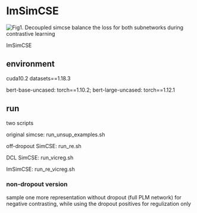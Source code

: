 # ImSimCSE
![Fig1. Decoupled simcse balance the loss for both subnetworks during contrastive learning](https://github.com/Jiahao004/decoupled_simcse/blob/main/1.png)

ImSimCSE
## environment
cuda10.2
datasets==1.18.3

bert-base-uncased: torch==1.10.2; bert-large-uncased: torch==1.12.1

## run
two scripts

original simcse: run_unsup_examples.sh

off-dropout SimCSE: run_re.sh

DCL SimCSE: run_vicreg.sh

ImSimCSE: run_re_vicreg.sh

### non-dropout version
sample one more representation without dropout (full PLM network) for negative contrasting, while using the dropout positives for regulization only
